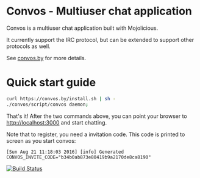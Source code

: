 # Convos - Multiuser chat application

Convos is a multiuser chat application built with Mojolicious.

It currently support the IRC protocol, but can be extended to support
other protocols as well.

See [convos.by](http://convos.by) for more details.

# Quick start guide

```bash
curl https://convos.by/install.sh | sh -
./convos/script/convos daemon;
```

That's it! After the two commands above, you can point your browser to
[http://localhost:3000](http://localhost:3000) and start chatting.

Note that to register, you need a invitation code. This code is printed to
screen as you start convos:

    [Sun Aug 21 11:18:03 2016] [info] Generated CONVOS_INVITE_CODE="b34b0ab873e80419b9a2170de8ca8190"

[![Build Status](https://travis-ci.org/Nordaaker/convos.svg?branch=one-point-oh)](https://travis-ci.org/Nordaaker/convos)
